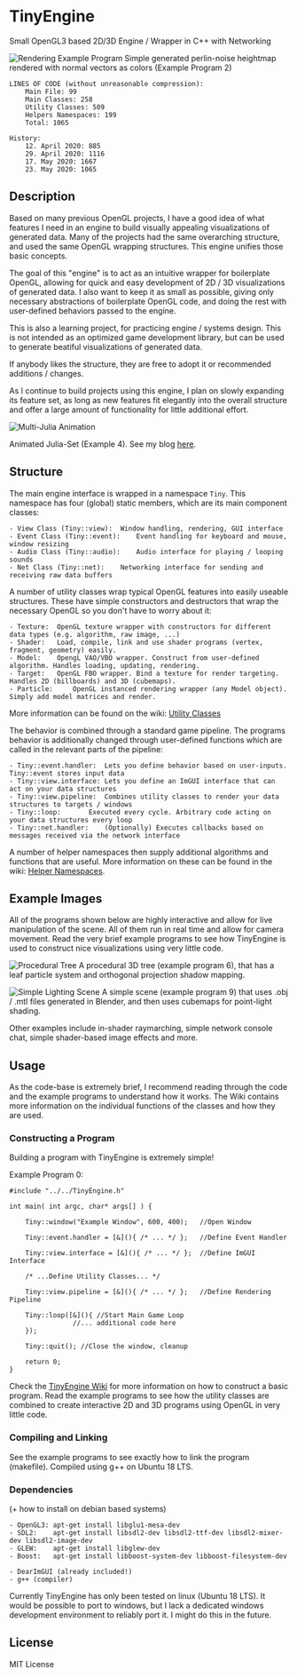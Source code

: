 # TinyEngine
Small OpenGL3 based 2D/3D Engine / Wrapper in C++ with Networking

![Rendering Example Program](screenshots/banner.png)
Simple generated perlin-noise heightmap rendered with normal vectors as colors (Example Program 2)

	LINES OF CODE (without unreasonable compression):
		Main File: 99
		Main Classes: 258
		Utility Classes: 509
		Helpers Namespaces: 199
		Total: 1065

	History:
		12. April 2020: 885
		29. April 2020: 1116
		17. May 2020: 1667
		23. May 2020: 1065

## Description
Based on many previous OpenGL projects, I have a good idea of what features I need in an engine to build visually appealing visualizations of generated data. Many of the projects had the same overarching structure, and used the same OpenGL wrapping structures. This engine unifies those basic concepts.

The goal of this "engine" is to act as an intuitive wrapper for boilerplate OpenGL, allowing for quick and easy development of 2D / 3D visualizations of generated data. I also want to keep it as small as possible, giving only necessary abstractions of boilerplate OpenGL code, and doing the rest with user-defined behaviors passed to the engine.

This is also a learning project, for practicing engine / systems design. This is not intended as an optimized game development library, but can be used to generate beatiful visualizations of generated data.

If anybody likes the structure, they are free to adopt it or recommended additions / changes.

As I continue to build projects using this engine, I plan on slowly expanding its feature set, as long as new features fit elegantly into the overall structure and offer a large amount of functionality for little additional effort.

![Multi-Julia Animation](screenshots/julia.gif)

Animated Julia-Set (Example 4). See my blog [here](https://weigert.vsos.ethz.ch/2020/04/14/animated-multi-julia-sets/).

## Structure
The main engine interface is wrapped in a namespace `Tiny`. This namespace has four (global) static members, which are its main component classes:

	- View Class (Tiny::view): 	Window handling, rendering, GUI interface
	- Event Class (Tiny::event): 	Event handling for keyboard and mouse, window resizing
	- Audio Class (Tiny::audio): 	Audio interface for playing / looping sounds
	- Net Class (Tiny::net):	Networking interface for sending and receiving raw data buffers

A number of utility classes wrap typical OpenGL features into easily useable structures. These have simple constructors and destructors that wrap the necessary OpenGL so you don't have to worry about it:

	- Texture: 	OpenGL texture wrapper with constructors for different data types (e.g. algorithm, raw image, ...)
	- Shader: 	Load, compile, link and use shader programs (vertex, fragment, geometry) easily.
	- Model: 	OpengL VAO/VBO wrapper. Construct from user-defined algorithm. Handles loading, updating, rendering.
	- Target: 	OpenGL FBO wrapper. Bind a texture for render targeting. Handles 2D (billboards) and 3D (cubemaps).
	- Particle: 	OpenGL instanced rendering wrapper (any Model object). Simply add model matrices and render.

More information can be found on the wiki: [Utility Classes](https://github.com/weigert/TinyEngine/wiki/Utility-Classes)

The behavior is combined through a standard game pipeline. The programs behavior is additionally changed through user-defined functions which are called in the relevant parts of the pipeline:

	- Tiny::event.handler: 	Lets you define behavior based on user-inputs. Tiny::event stores input data
	- Tiny::view.interface: Lets you define an ImGUI interface that can act on your data structures
	- Tiny::view.pipeline: 	Combines utility classes to render your data structures to targets / windows
	- Tiny::loop: 		Executed every cycle. Arbitrary code acting on your data structures every loop
	- Tiny::net.handler: 	(Optionally) Executes callbacks based on messages received via the network interface

A number of helper namespaces then supply additional algorithms and functions that are useful. More information on these can be found in the wiki: [Helper Namespaces](https://github.com/weigert/TinyEngine/wiki/Helper-Namespaces).

## Example Images

All of the programs shown below are highly interactive and allow for live manipulation of the scene. All of them run in real time and allow for camera movement. Read the very brief example programs to see how TinyEngine is used to construct nice visualizations using very little code.

![Procedural Tree](screenshots/tree.png)
A procedural 3D tree (example program 6), that has a leaf particle system and orthogonal projection shadow mapping.

![Simple Lighting Scene](screenshots/scene.png)
A simple scene (example program 9) that uses .obj / .mtl files generated in Blender, and then uses cubemaps for point-light shading.

Other examples include in-shader raymarching, simple network console chat, simple shader-based image effects and more.

## Usage
As the code-base is extremely brief, I recommend reading through the code and the example programs to understand how it works. The Wiki contains more information on the individual functions of the classes and how they are used.

### Constructing a Program
Building a program with TinyEngine is extremely simple!

Example Program 0:

    #include "../../TinyEngine.h"

    int main( int argc, char* args[] ) {

		Tiny::window("Example Window", 600, 400);   //Open Window

		Tiny::event.handler = [&](){ /* ... */ };   //Define Event Handler

		Tiny::view.interface = [&](){ /* ... */ };  //Define ImGUI Interface

		/* ...Define Utility Classes... */

		Tiny::view.pipeline = [&](){ /* ... */ };   //Define Rendering Pipeline

		Tiny::loop([&](){ //Start Main Game Loop
            		//... additional code here
		});

		Tiny::quit(); //Close the window, cleanup

		return 0;
    }

Check the [TinyEngine Wiki](https://github.com/weigert/TinyEngine/wiki) for more information on how to construct a basic program. Read the example programs to see how the utility classes are combined to create interactive 2D and 3D programs using OpenGL in very little code.

### Compiling and Linking
See the example programs to see exactly how to link the program (makefile). Compiled using g++ on Ubuntu 18 LTS.

### Dependencies
(+ how to install on debian based systems)

    - OpenGL3: apt-get install libglu1-mesa-dev
    - SDL2:    apt-get install libsdl2-dev libsdl2-ttf-dev libsdl2-mixer-dev libsdl2-image-dev
    - GLEW:    apt-get install libglew-dev
    - Boost:   apt-get install libboost-system-dev libboost-filesystem-dev

    - DearImGUI (already included!)
    - g++ (compiler)

Currently TinyEngine has only been tested on linux (Ubuntu 18 LTS). It would be possible to port to windows, but I lack a dedicated windows development environment to reliably port it. I might do this in the future.  

## License
MIT License
